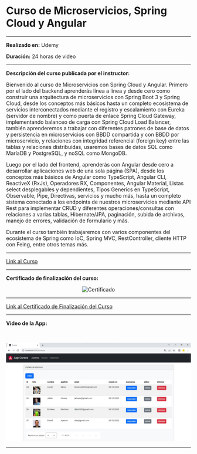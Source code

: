
<h1>Curso de Microservicios, Spring Cloud y Angular</h1> 

---

__Realizado en:__ Udemy

__Duración:__ 24 horas de video

---

__Descripción del curso publicada por el instructor:__

Bienvenido al curso de Microservicios con Spring Cloud y Angular. Primero por el lado del backend aprenderás línea a línea y desde cero como construir una arquitectura de microservicios con Spring Boot 3 y Spring Cloud, desde los conceptos más básicos hasta un completo ecosistema de servicios interconectados mediante el registro y escalamiento con Eureka (servidor de nombre) y como puerta de enlace Spring Cloud Gateway, implementando balanceo de carga con Spring Cloud Load Balancer, también aprenderemos a trabajar con diferentes patrones de base de datos y persistencia en microservicios con BBDD compartida y con BBDD por microservicio, y relaciones con integridad referencial (foreign key) entre las tablas y relaciones distribuidas, usaremos bases de datos SQL como MaríaDB y PostgreSQL, y noSQL como MongoDB.

Luego por el lado del frontend, aprenderás con Angular desde cero a desarrollar aplicaciones web de una sola página (SPA), desde los conceptos más básicos de Angular como TypeScript, Angular CLI, ReactiveX (RxJs), Operadores RX, Componentes,  Angular Material, Listas select desplegables y dependientes, Tipos Generics en TypeScript, Observable, Pipe, Directivas, servicios y mucho más, hasta un completo sistema conectado a los endpoints de nuestros microservicios mediante API Rest para implementar CRUD y diferentes operaciones/consultas con relaciones a varias tablas, Hibernate/JPA, paginación, subida de archivos, manejo de errores, validación de formulario y más.

Durante el curso también trabajaremos con varios componentes del ecosistema de Spring como IoC, Spring MVC, RestController, cliente HTTP con Feing, entre otros temas más.

------------

[Link al Curso](https://www.udemy.com/course/microservicios-spring-cloud-y-angular-9/ "Link al Curso")

------------

__Certificado de finalización del curso:__

<p align="center">
<image src="/UC-176a83b4-48f0-493f-b9fe-4d801547beb1.jpg" alt="Certificado" width="70%">
</image>
</p>


----

[Link al Certificado de Finalización del Curso](https://www.udemy.com/certificate/UC-176a83b4-48f0-493f-b9fe-4d801547beb1/ "Link al Certificado de Finalización del Curso")


------------


__Video de la App:__

<br>

[![Video de la App](/screen.jpg)](https://youtu.be/yZG8U2dFwCg)

----
